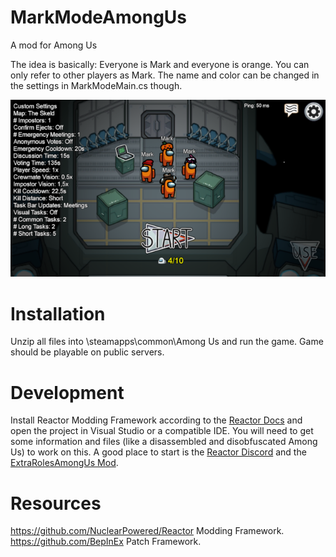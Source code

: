 # MarkModeAmongUs
A mod for Among Us

The idea is basically: Everyone is Mark and everyone is orange. You can only refer to other players as Mark.
The name and color can be changed in the settings in MarkModeMain.cs though.  

![Screenshot](./Screenshot.png)

# Installation
Unzip all files into <Steam-Folder>\steamapps\common\Among Us and run the game. Game should be playable on public servers.

# Development
Install Reactor Modding Framework according to the [Reactor Docs](https://docs.reactor.gg/docs/) and open the project in Visual Studio 
or a compatible IDE.
You will need to get some information and files (like a disassembled and disobfuscated Among Us) to work on this. A good place to start 
is the [Reactor Discord](https://discord.gg/Zcmsb9UGuq) and the [ExtraRolesAmongUs Mod](https://github.com/NotHunter101/ExtraRolesAmongUs).

# Resources
https://github.com/NuclearPowered/Reactor Modding Framework.  
https://github.com/BepInEx Patch Framework.  
